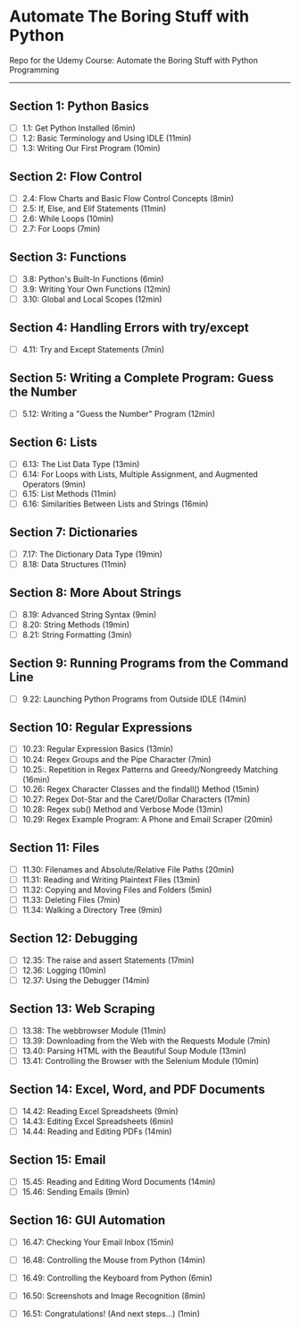 # Automate The Boring Stuff with Python
Repo for the Udemy Course: Automate the Boring Stuff with Python Programming

---

## Section 1: Python Basics
- [ ] 1.1: Get Python Installed (6min)
- [ ] 1.2: Basic Terminology and Using IDLE (11min)
- [ ] 1.3: Writing Our First Program (10min)
## Section 2: Flow Control
- [ ] 2.4: Flow Charts and Basic Flow Control Concepts (8min)
- [ ] 2.5: If, Else, and Elif Statements (11min)
- [ ] 2.6: While Loops (10min)
- [ ] 2.7: For Loops (7min)
## Section 3: Functions
- [ ] 3.8: Python's Built-In Functions (6min)
- [ ] 3.9: Writing Your Own Functions (12min)
- [ ] 3.10: Global and Local Scopes (12min)
## Section 4: Handling Errors with try/except
- [ ] 4.11: Try and Except Statements (7min)
## Section 5: Writing a Complete Program: Guess the Number
- [ ] 5.12: Writing a "Guess the Number" Program (12min)
## Section 6: Lists
- [ ] 6.13: The List Data Type (13min)
- [ ] 6.14: For Loops with Lists, Multiple Assignment, and Augmented Operators (9min)
- [ ] 6.15: List Methods (11min)
- [ ] 6.16: Similarities Between Lists and Strings (16min)
## Section 7: Dictionaries
- [ ] 7.17: The Dictionary Data Type (19min)
- [ ] 8.18: Data Structures (11min)
## Section 8: More About Strings
- [ ] 8.19: Advanced String Syntax (9min)
- [ ] 8.20: String Methods (19min)
- [ ] 8.21: String Formatting (3min)
## Section 9: Running Programs from the Command Line
- [ ] 9.22: Launching Python Programs from Outside IDLE (14min)
## Section 10: Regular Expressions
- [ ] 10.23: Regular Expression Basics (13min)
- [ ] 10.24: Regex Groups and the Pipe Character (7min)
- [ ] 10.25:. Repetition in Regex Patterns and Greedy/Nongreedy Matching (16min)
- [ ] 10.26: Regex Character Classes and the findall() Method (15min)
- [ ] 10.27: Regex Dot-Star and the Caret/Dollar Characters (17min)
- [ ] 10.28: Regex sub() Method and Verbose Mode (13min)
- [ ] 10.29: Regex Example Program: A Phone and Email Scraper (20min)
## Section 11: Files
- [ ] 11.30: Filenames and Absolute/Relative File Paths (20min)
- [ ] 11.31: Reading and Writing Plaintext Files (13min)
- [ ] 11.32: Copying and Moving Files and Folders (5min)
- [ ] 11.33: Deleting Files (7min)
- [ ] 11.34: Walking a Directory Tree (9min)
## Section 12: Debugging
- [ ] 12.35: The raise and assert Statements (17min)
- [ ] 12.36: Logging (10min)
- [ ] 12.37: Using the Debugger (14min)
## Section 13: Web Scraping
- [ ] 13.38: The webbrowser Module (11min)
- [ ] 13.39: Downloading from the Web with the Requests Module (7min)
- [ ] 13.40: Parsing HTML with the Beautiful Soup Module (13min)
- [ ] 13.41: Controlling the Browser with the Selenium Module (10min)
## Section 14: Excel, Word, and PDF Documents
- [ ] 14.42: Reading Excel Spreadsheets (9min)
- [ ] 14.43: Editing Excel Spreadsheets (6min)
- [ ] 14.44: Reading and Editing PDFs (14min)
## Section 15: Email
- [ ] 15.45: Reading and Editing Word Documents (14min)
- [ ] 15.46: Sending Emails (9min)
## Section 16: GUI Automation
- [ ] 16.47: Checking Your Email Inbox (15min)
- [ ] 16.48: Controlling the Mouse from Python (14min)
- [ ] 16.49: Controlling the Keyboard from Python (6min)
- [ ] 16.50: Screenshots and Image Recognition (8min)
- [ ] 16.51: Congratulations! (And next steps...) (1min)

